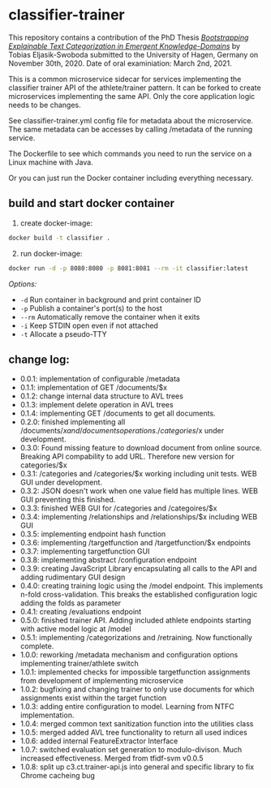 # classifier-trainer
This repository contains a contribution of the PhD Thesis [*Bootstrapping Explainable Text Categorization in Emergent Knowledge-Domains*](https://ub-deposit.fernuni-hagen.de/receive/mir_mods_00001692) by Tobias Eljasik-Swoboda submitted to the University of Hagen, Germany on November 30th, 2020. Date of oral examiniation: March 2nd, 2021. 


This is a common microservice sidecar for services implementing the classifier trainer API of the athlete/trainer pattern. It can be forked to create microservices implementing the same API. Only the core application logic needs to be changes.

See classifier-trainer.yml config file for metadata about the microservice. The same metadata can be accesses by calling /metadata of the running service. 

The Dockerfile to see which commands you need to run the service on a Linux machine with Java. 

Or you can just run the Docker container including everything necessary. 

## build and start docker container

1. create docker-image:

```bash
docker build -t classifier .
```

2. run docker-image:

```bash
docker run -d -p 8080:8080 -p 8081:8081 --rm -it classifier:latest
```

*Options:*
- `-d` Run container in background and print container ID 
- `-p` Publish a container's port(s) to the host
- `--rm` Automatically remove the container when it exits
- `-i` Keep STDIN open even if not attached
- `-t` Allocate a pseudo-TTY

## change log:

- 0.0.1: implementation of configurable /metadata
- 0.1.1: implementation of GET /documents/$x
- 0.1.2: change internal data structure to AVL trees
- 0.1.3: implement delete operation in AVL trees
- 0.1.4: implementing GET /documents to get all documents. 
- 0.2.0: finished implementing all /documents/$x and /documents operations. /categories/$x under development.
- 0.3.0: Found missing feature to download document from online source. Breaking API compability to add URL. Therefore new version for categories/$x
- 0.3.1: /categories and /categories/$x working including unit tests. WEB GUI under development.
- 0.3.2: JSON doesn't work when one value field has multiple lines. WEB GUI preventing this finished.
- 0.3.3: finished WEB GUI for /categories and /categoires/$x
- 0.3.4: implementing /relationships and /relationships/$x including WEB GUI
- 0.3.5: implementing endpoint hash function
- 0.3.6: implementing /targetfunction and /targetfunction/$x endpoints
- 0.3.7: implementing targetfunction GUI
- 0.3.8: implementing abstract /configuration endpoint
- 0.3.9: creating JavaScript Library encapsulating all calls to the API and adding rudimentary GUI design 
- 0.4.0: creating training logic using the /model endpoint. This implements n-fold cross-validation. This breaks the established configuration logic adding the folds as parameter
- 0.4.1: creating /evaluations endpoint
- 0.5.0: finished trainer API. Adding included athlete endpoints starting with active model logic at /model
- 0.5.1: implementing /categorizations and /retraining. Now functionally complete. 
- 1.0.0: reworking /metadata mechanism and configuration options implementing trainer/athlete switch
- 1.0.1: implemented checks for impossible targetfunction assignments from development of implementing microservice
- 1.0.2: bugfixing and changing trainer to only use documents for which assignments exist within the target function
- 1.0.3: adding entire configuration to model. Learning from NTFC implementation.
- 1.0.4: merged common text sanitization function into the utilities class
- 1.0.5: merged added AVL tree functionality to return all used indices
- 1.0.6: added internal FeatureExtractor Interface
- 1.0.7: switched evaluation set generation to modulo-divison. Much increased effectiveness. Merged from tfidf-svm v0.0.5
- 1.0.8: split up c3.ct.trainer-api.js into general and specific library to fix Chrome cacheing bug

